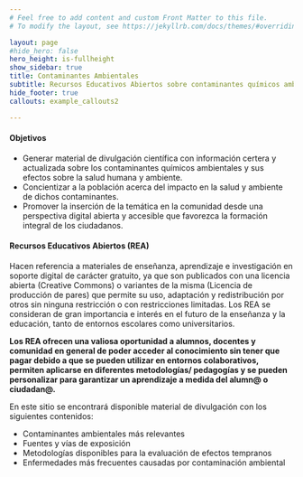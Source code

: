```yaml
---
# Feel free to add content and custom Front Matter to this file.
# To modify the layout, see https://jekyllrb.com/docs/themes/#overriding-theme-defaults

layout: page
#hide_hero: false
hero_height: is-fullheight
show_sidebar: true
title: Contaminantes Ambientales
subtitle: Recursos Educativos Abiertos sobre contaminantes químicos ambientales y sus efectos a la salud
hide_footer: true
callouts: example_callouts2

---
```


#### Objetivos

- Generar material de divulgación científica con información certera y actualizada sobre los contaminantes químicos ambientales y sus efectos sobre la salud humana y ambiente.
- Concientizar a la población acerca del impacto en la salud y ambiente de dichos contaminantes.
- Promover la inserción de la temática en la comunidad desde una perspectiva digital abierta y accesible que favorezca la formación integral de los ciudadanos.


#### Recursos Educativos Abiertos (REA)

Hacen referencia a materiales de enseñanza, aprendizaje e investigación en soporte digital de carácter gratuito, ya que son publicados con una licencia abierta (Creative Commons) o variantes de la misma (Licencia de producción de pares) que permite su uso, adaptación y redistribución por otros sin ninguna restricción o con restricciones limitadas. Los REA se consideran de gran importancia e interés en el futuro de la enseñanza y la educación, tanto de entornos escolares como universitarios.

__Los REA ofrecen una valiosa oportunidad a alumnos, docentes y comunidad en general de poder acceder al conocimiento sin tener que pagar debido a que se pueden utilizar en entornos colaborativos, permiten aplicarse en diferentes metodologías/ pedagogías y se pueden personalizar para garantizar un aprendizaje a medida del alumn@ o ciudadan@.__

En este sitio se encontrará disponible material de divulgación con los siguientes contenidos:
-	Contaminantes ambientales más relevantes
-	Fuentes y vías de exposición
-	Metodologías disponibles para la evaluación de efectos tempranos
-	Enfermedades más frecuentes causadas por contaminación ambiental
